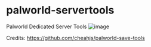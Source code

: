 # palworld-servertools
Palworld Dedicated Server Tools
![image](https://github.com/Lukium/palworld-servertools/assets/99280463/0b6b97a9-94fa-410f-aaf4-8cfa17dade54)

Credits:
https://github.com/cheahjs/palworld-save-tools
